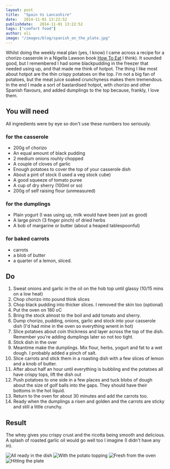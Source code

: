 ```yaml
---
layout: post
title:  "Spain Vs Lancashire"
date:   2014-11-01 13:22:52
publishdate:   2014-11-01 13:22:52
tags: ["comfort food"] 
author: oli
image: "/images/blog/spanish_on_the_plate.jpg"
---
```


Whilst doing the weekly meal plan (yes, I know) I came across a recipe for a chorizo casserole in a Nigella Lawson book [How To Eat](http://www.amazon.co.uk/gp/product/0701189185?ie=UTF8&camp=3194&creative=21330&creativeASIN=0701189185&linkCode=shr&tag=wwwcoldclimat-21&linkId=F2AYXX2BEKR4SP6S&qid=1414931147&sr=8-2) I think).  It sounded good, but I remembered I had some blackpudding in the freezer that needed using up, and that made me think of hotpot.  The thing I like most about hotpot are the thin crispy potatoes on the top.  I'm not a big fan of potatoes, but the meat juice soaked crunchyness makes them tremendous.  In the end I made a sort of bastardised hotpot, with chorizo and other Spanish flavours, and added dumplings to the top because, frankly, I love them.


## You will need

All ingredients were by eye so don't use these numbers too seriously.

### for the casserole
* 200g of chorizo
* An equal amount of black pudding
* 2 medium onions rouhly chopped
* A couple of cloves of garlic
* Enough potatoes to cover the top of your casserole dish
* About a pint of stock (I used a veg stock cube)
* A good squeeze of tomato puree
* A cup of dry sherry (100ml or so)
* 200g of self raising flour (unmeasured)

### for the dumplings
* Plain yogurt (I was using up, milk would have been just as good)
* A large pinch (3 finger pinch) of dried herbs
* A bob of margarine or butter (about a heaped tablespoonful)

### for baked carrots
* carrots
* a blob of butter
* a quarter of a lemon, sliced.


## Do

1. Sweat onions and garlic in the oil on the hob top until glassy (10/15 mins on a low heat)
2. Chop chorizo into pound think slices
3. Chop black pudding into thicker slices.  I removed the skin too (optional)
4. Put the oven on 180 oC
5. Bring the stock almost to the boil and add tomato and sherry.
6. Dump chorizo, pudding, onions, garlic and stock into your casserole dish (I'd had mine in the oven so everything wnent in hot)
7. Slice potatoes about coin thickness and layer across the top of the dish. Remember you're adding dumplings later so not too tight.
8. Stick dish in the over
9. Meantime make the dumplings.  Mix flour, herbs, yogurt and fat to a wet dough.  I probably added a pinch of salt.
10. Slice carrots and stick them in a roasting dish with a few slices of lemon and a knob of butter.
10. After about half an hour until everything is bubbling and the potatoes all have crispy tops, lift the dish out
11. Push potatoes to one side in a few places and tuck blobs of dough about the size of golf balls into the gaps.  They should have their bottoms in the hot liquid.
12. Return to the oven for about 30 minutes and add the carrots too.
13. Ready when the dumplings a risen and golden and the carrots are sticky and still a little crunchy.



## Result

The whey gives you crispy crust and the ricotta being smooth and delicious.  A splash of roasted garlic oil would go well too I imagine (I didn't have any in).

![All ready in the dish ](/images/blog/spanish_pre_oven.jpg "All ready in the dish")
![With the potato topping](/images/blog/spanish_pre_oven_dished.jpg "With the potato topping")
![Fresh from the oven](/images/blog/spanish_post_oven.jpg "Fresh from the oven")
![Hitting the plate](/images/blog/spanish_on_the_plate.jpg "Hitting the plate")

